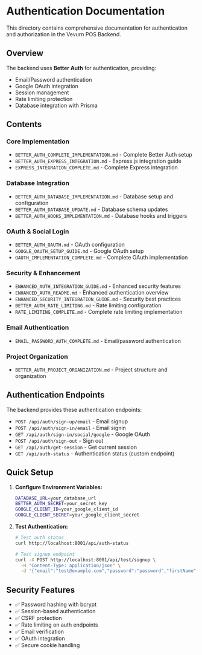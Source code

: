 # Authentication Documentation

This directory contains comprehensive documentation for authentication and authorization in the Vevurn POS Backend.

## Overview

The backend uses **Better Auth** for authentication, providing:

- Email/Password authentication
- Google OAuth integration
- Session management
- Rate limiting protection
- Database integration with Prisma

## Contents

### Core Implementation
- `BETTER_AUTH_COMPLETE_IMPLEMENTATION.md` - Complete Better Auth setup
- `BETTER_AUTH_EXPRESS_INTEGRATION.md` - Express.js integration guide
- `EXPRESS_INTEGRATION_COMPLETE.md` - Complete Express integration

### Database Integration
- `BETTER_AUTH_DATABASE_IMPLEMENTATION.md` - Database setup and configuration
- `BETTER_AUTH_DATABASE_UPDATE.md` - Database schema updates
- `BETTER_AUTH_HOOKS_IMPLEMENTATION.md` - Database hooks and triggers

### OAuth & Social Login
- `BETTER_AUTH_OAUTH.md` - OAuth configuration
- `GOOGLE_OAUTH_SETUP_GUIDE.md` - Google OAuth setup
- `OAUTH_IMPLEMENTATION_COMPLETE.md` - Complete OAuth implementation

### Security & Enhancement
- `ENHANCED_AUTH_INTEGRATION_GUIDE.md` - Enhanced security features
- `ENHANCED_AUTH_README.md` - Enhanced authentication overview
- `ENHANCED_SECURITY_INTEGRATION_GUIDE.md` - Security best practices
- `BETTER_AUTH_RATE_LIMITING.md` - Rate limiting configuration
- `RATE_LIMITING_COMPLETE.md` - Complete rate limiting implementation

### Email Authentication
- `EMAIL_PASSWORD_AUTH_COMPLETE.md` - Email/password authentication

### Project Organization
- `BETTER_AUTH_PROJECT_ORGANIZATION.md` - Project structure and organization

## Authentication Endpoints

The backend provides these authentication endpoints:

- `POST /api/auth/sign-up/email` - Email signup
- `POST /api/auth/sign-in/email` - Email signin
- `GET /api/auth/sign-in/social/google` - Google OAuth
- `POST /api/auth/sign-out` - Sign out
- `GET /api/auth/get-session` - Get current session
- `GET /api/auth-status` - Authentication status (custom endpoint)

## Quick Setup

1. **Configure Environment Variables:**
   ```bash
   DATABASE_URL=your_database_url
   BETTER_AUTH_SECRET=your_secret_key
   GOOGLE_CLIENT_ID=your_google_client_id
   GOOGLE_CLIENT_SECRET=your_google_client_secret
   ```

2. **Test Authentication:**
   ```bash
   # Test auth status
   curl http://localhost:8001/api/auth-status
   
   # Test signup endpoint
   curl -X POST http://localhost:8001/api/test/signup \
     -H "Content-Type: application/json" \
     -d '{"email":"test@example.com","password":"password","firstName":"Test","lastName":"User"}'
   ```

## Security Features

- ✅ Password hashing with bcrypt
- ✅ Session-based authentication
- ✅ CSRF protection
- ✅ Rate limiting on auth endpoints
- ✅ Email verification
- ✅ OAuth integration
- ✅ Secure cookie handling
